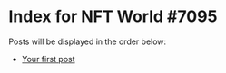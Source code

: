 # Index for NFT World #7095
Posts will be displayed in the order below:

- [Your first post](./001-first.md)

